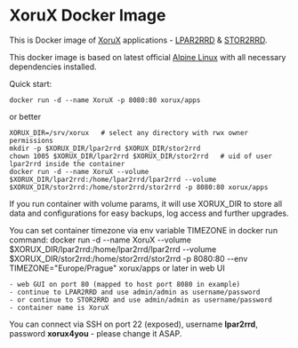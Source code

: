 # XoruX Docker Image
This is Docker image of [XoruX](https://www.xorux.com) applications - [LPAR2RRD](http://www.lpar2rrd.com) & [STOR2RRD](http://www.stor2rrd.com).

This docker image is based on latest official [Alpine Linux](https://hub.docker.com/_/alpine) with all necessary dependencies installed.

Quick start:

	docker run -d --name XoruX -p 8080:80 xorux/apps

or better 

	XORUX_DIR=/srv/xorux   # select any directory with rwx owner permissions
	mkdir -p $XORUX_DIR/lpar2rrd $XORUX_DIR/stor2rrd
	chown 1005 $XORUX_DIR/lpar2rrd $XORUX_DIR/stor2rrd   # uid of user lpar2rrd inside the container 
	docker run -d --name XoruX --volume $XORUX_DIR/lpar2rrd:/home/lpar2rrd/lpar2rrd --volume $XORUX_DIR/stor2rrd:/home/stor2rrd/stor2rrd -p 8080:80 xorux/apps

If you run container with volume params, it will use XORUX_DIR to store all data and configurations for easy backups, log access and further upgrades.

You can set container timezone via env variable TIMEZONE in docker run command:
	docker run -d --name XoruX --volume $XORUX_DIR/lpar2rrd:/home/lpar2rrd/lpar2rrd --volume $XORUX_DIR/stor2rrd:/home/stor2rrd/stor2rrd -p 8080:80 --env TIMEZONE="Europe/Prague" xorux/apps
or later in web UI

	- web GUI on port 80 (mapped to host port 8080 in example)
	- continue to LPAR2RRD and use admin/admin as username/password
	- or continue to STOR2RRD and use admin/admin as username/password
	- container name is XoruX

You can connect via SSH on port 22 (exposed), username **lpar2rrd**, password **xorux4you** - please change it ASAP.
